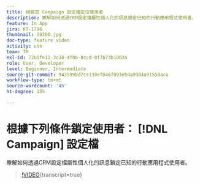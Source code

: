 ```yaml
---
title: 根據其 Campaign 設定檔定位使用者
description: 瞭解如何透過CRM設定檔屬性個人化的訊息鎖定已知的行動應用程式使用者。
feature: In App
jira: KT-1796
thumbnail: 26200.jpg
doc-type: feature video
activity: use
team: TM
exl-id: 72b1fe11-3c38-4f0b-8ccd-0f7b73b1083a
role: User, Developer
level: Beginner, Intermediate
source-git-commit: 943599bd7ce139ef846f093ebda9084a91550aca
workflow-type: tm+mt
source-wordcount: '45'
ht-degree: 15%

---
```


# 根據下列條件鎖定使用者： [!DNL Campaign] 設定檔

瞭解如何透過CRM設定檔屬性個人化的訊息鎖定已知的行動應用程式使用者。

>[!VIDEO](https://video.tv.adobe.com/v/26200?learn=on){transcript=true}
